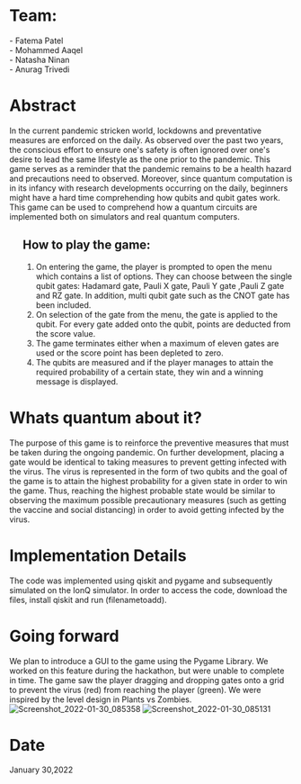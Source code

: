 <p align="left"><h1>Team:</h1>
- Fatema Patel<br>
- Mohammed Aaqel<br>
- Natasha Ninan<br>
- Anurag Trivedi<br></p>

<p align="left"><h1>Abstract</h1>

In the current pandemic stricken world, lockdowns and preventative measures are enforced on the daily. As observed over the past two years, the conscious effort to ensure one's safety is often ignored over one's desire to lead the same lifestyle as the one prior to the pandemic. This game serves as a reminder that the pandemic remains to be a health hazard and precautions need to observed. Moreover, since quantum computation is in its infancy with research developments occurring on the daily, beginners might have a hard time comprehending how qubits and qubit gates work. This game can be used to comprehend how a quantum circuits are implemented both on simulators and real quantum computers.

<p align="left"><ol> <h2>How to play the game:</h2>
 <ol>
  <li>On entering the game, the player is prompted to open the menu which contains a list of options. They can choose between the single qubit gates: Hadamard gate, Pauli X gate, Pauli Y gate ,Pauli Z gate and RZ gate. In addition, multi qubit gate such as  the CNOT gate has been included.</li>
  <li>On selection of the gate from the menu, the gate is applied to the qubit. For every gate added onto the qubit, points are deducted from the score value.</li>
  <li>The game terminates either when a maximum of eleven gates are used or the score point has been depleted to zero.</li>
  <li>The qubits are measured and if the player manages to attain the required probability of a certain state, they win and a winning message is displayed. </li>
 </ol></ol>
 </p>

<p align="left"><h1>Whats quantum about it?</h1>

The purpose of this game is to reinforce the preventive measures that must be taken during the ongoing pandemic. On further development, placing a gate would be identical to taking measures to prevent getting infected with the virus. The virus is represented in the form of two qubits and the goal of the game is to attain the highest probability for a given state in order to win the game. Thus, reaching the highest probable state would be similar to observing the maximum possible precautionary measures (such as getting the vaccine and social distancing) in order to avoid getting infected by the virus.
</p>

<p align="left"><h1>Implementation Details</h1>

The code was implemented using qiskit and pygame and subsequently simulated on the IonQ simulator. In order to access the code, download the files, install qiskit and run (filenametoadd).
</p>

<p align="left"><h1>Going forward</h1>

We plan to introduce a GUI to the game using the Pygame Library. We worked on this feature during the hackathon, but were unable to complete in time. 
The game saw the player dragging and dropping gates onto a grid to prevent the virus (red) from reaching the player (green). We were inspired by the level design in Plants vs Zombies.<br>
![Screenshot_2022-01-30_085358](https://user-images.githubusercontent.com/98426126/151709127-c2b3e376-bd56-4745-8684-aa76e2729f34.png)
![Screenshot_2022-01-30_085131](https://user-images.githubusercontent.com/98426126/151709144-30961f27-c2f7-44d4-b056-a1b37d3a0973.png)


</p>

<p align="left"><h1>Date</h1>
January 30,2022
</p>
